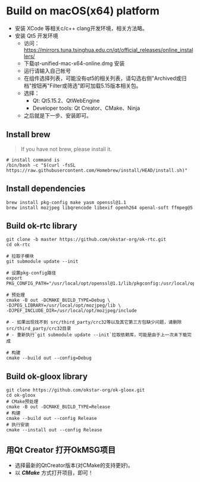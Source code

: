 # Build on macOS(x64) platform

- 安装 XCode 等相关c/c++ clang开发环境，相关方法略。
- 安装 Qt5 开发环境
    - 访问：https://mirrors.tuna.tsinghua.edu.cn/qt/official_releases/online_installers/
    - 下载qt-unified-mac-x64-online.dmg 安装
    - 运行请输入自己帐号
    - 在组件选择列表，可能没有qt5的相关列表，请勾选右侧"Archived或归档"按钮再"Filter或筛选"即可加载5.15版本相关包。
    - 选择：
        - Qt: Qt5.15.2、QtWebEngine
        - Developer tools: Qt Creator、CMake、Ninja
    - 之后就是下一步、安装即可。

## Install brew

> If you have not brew, please install it.

```shell
# install command is    
/bin/bash -c "$(curl -fsSL https://raw.githubusercontent.com/Homebrew/install/HEAD/install.sh)"
```

## Install dependencies

```shell
brew install pkg-config make yasm openssl@1.1
brew install mozjpeg libqrencode libexif openh264 openal-soft ffmpeg@5
```

## Build ok-rtc library

```shell
git clone -b master https://github.com/okstar-org/ok-rtc.git
cd ok-rtc

# 拉取子模块
git submodule update --init

# 设置pkg-config路径
export PKG_CONFIG_PATH="/usr/local/opt/openssl@1.1/lib/pkgconfig:/usr/local/opt/mozjpeg/lib/pkgconfig:/usr/local/opt/ffmpeg@5/lib/pkgconfig"

# 预处理
cmake -B out -DCMAKE_BUILD_TYPE=Debug \
-DJPEG_LIBRARY=/usr/local/opt/mozjpeg/lib \
-DJPEF_INCLUDE_DIR=/usr/local/opt/mozjpeg/include

# - 如果出现找不到 src/third_party/crc32等以及其它第三方包缺少问题，请删除 src/third_party/crc32目录
# - 重新执行`git submodule update --init`拉取依赖库，可能是由于上一次未下载完成

# 构建
cmake --build out --config=Debug

```

## Build ok-gloox library

```shell
git clone https://github.com/okstar-org/ok-gloox.git
cd ok-gloox
# CMake预处理
cmake -B out -DCMAKE_BUILD_TYPE=Release
# 构建
cmake --build out --config Release
# 执行安装
cmake --install out --config Release
```

## 用Qt Creator 打开OkMSG项目

- 选择最新的QtCreator版本(对CMake的支持更好)。
- 以 ***CMake*** 方式打开项目，即可！

